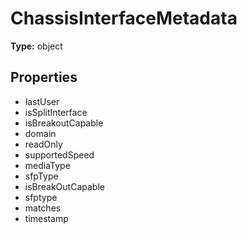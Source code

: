 # ChassisInterfaceMetadata


**Type:** object

## Properties
* lastUser
* isSplitInterface
* isBreakoutCapable
* domain
* readOnly
* supportedSpeed
* mediaType
* sfpType
* isBreakOutCapable
* sfptype
* matches
* timestamp

